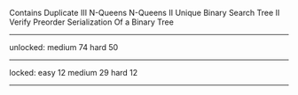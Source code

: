 Contains Duplicate III
N-Queens
N-Queens II
Unique Binary Search Tree II
Verify Preorder Serialization Of a Binary Tree

--------------

unlocked:
medium 74
hard   50

---------------

locked:
easy   12
medium 29
hard   12

---------------
